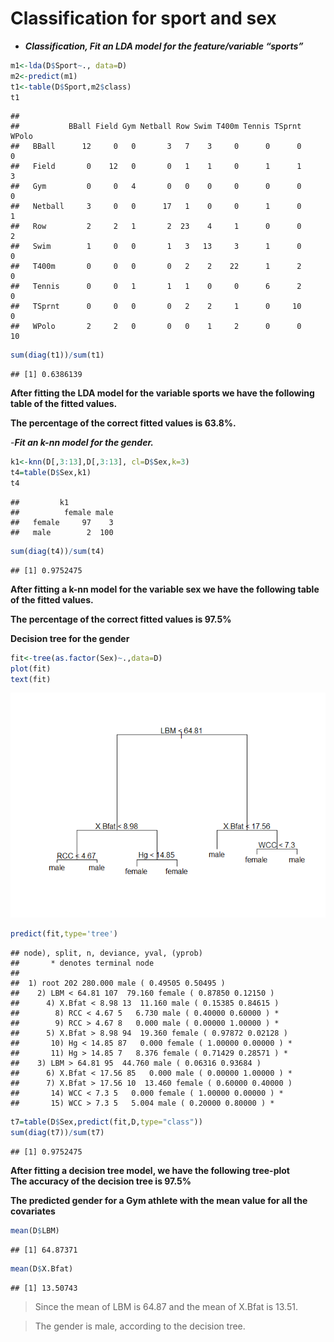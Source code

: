 Classification for sport and sex
================

- ***Classification, Fit an LDA model for the feature/variable
  “sports”***

``` r
m1<-lda(D$Sport~., data=D)
m2<-predict(m1)
t1<-table(D$Sport,m2$class)
t1
```

    ##          
    ##           BBall Field Gym Netball Row Swim T400m Tennis TSprnt WPolo
    ##   BBall      12     0   0       3   7    3     0      0      0     0
    ##   Field       0    12   0       0   1    1     0      1      1     3
    ##   Gym         0     0   4       0   0    0     0      0      0     0
    ##   Netball     3     0   0      17   1    0     0      1      0     1
    ##   Row         2     2   1       2  23    4     1      0      0     2
    ##   Swim        1     0   0       1   3   13     3      1      0     0
    ##   T400m       0     0   0       0   2    2    22      1      2     0
    ##   Tennis      0     0   1       1   1    0     0      6      2     0
    ##   TSprnt      0     0   0       0   2    2     1      0     10     0
    ##   WPolo       2     2   0       0   0    1     2      0      0    10

``` r
sum(diag(t1))/sum(t1)
```

    ## [1] 0.6386139

**After fitting the LDA model for the variable sports we have the
following table of the fitted values.**

**The percentage of the correct fitted values is 63.8%.**

\-***Fit an k-nn model for the gender.***

``` r
k1<-knn(D[,3:13],D[,3:13], cl=D$Sex,k=3)
t4=table(D$Sex,k1)
t4
```

    ##         k1
    ##          female male
    ##   female     97    3
    ##   male        2  100

``` r
sum(diag(t4))/sum(t4)
```

    ## [1] 0.9752475

**After fitting a k-nn model for the variable sex we have the following
table of the fitted values.**

**The percentage of the correct fitted values is 97.5%**

**Decision tree for the gender**

``` r
fit<-tree(as.factor(Sex)~.,data=D)
plot(fit)
text(fit)
```

![](ClassificationSportSex_files/figure-gfm/unnamed-chunk-7-1.png)<!-- -->

``` r
predict(fit,type='tree')
```

    ## node), split, n, deviance, yval, (yprob)
    ##       * denotes terminal node
    ## 
    ##  1) root 202 280.000 male ( 0.49505 0.50495 )  
    ##    2) LBM < 64.81 107  79.160 female ( 0.87850 0.12150 )  
    ##      4) X.Bfat < 8.98 13  11.160 male ( 0.15385 0.84615 )  
    ##        8) RCC < 4.67 5   6.730 male ( 0.40000 0.60000 ) *
    ##        9) RCC > 4.67 8   0.000 male ( 0.00000 1.00000 ) *
    ##      5) X.Bfat > 8.98 94  19.360 female ( 0.97872 0.02128 )  
    ##       10) Hg < 14.85 87   0.000 female ( 1.00000 0.00000 ) *
    ##       11) Hg > 14.85 7   8.376 female ( 0.71429 0.28571 ) *
    ##    3) LBM > 64.81 95  44.760 male ( 0.06316 0.93684 )  
    ##      6) X.Bfat < 17.56 85   0.000 male ( 0.00000 1.00000 ) *
    ##      7) X.Bfat > 17.56 10  13.460 female ( 0.60000 0.40000 )  
    ##       14) WCC < 7.3 5   0.000 female ( 1.00000 0.00000 ) *
    ##       15) WCC > 7.3 5   5.004 male ( 0.20000 0.80000 ) *

``` r
t7=table(D$Sex,predict(fit,D,type="class"))
sum(diag(t7))/sum(t7)
```

    ## [1] 0.9752475

**After fitting a decision tree model, we have the following
tree-plot**  
**The accuracy of the decision tree is 97.5%**

**The predicted gender for a Gym athlete with the mean value for all the
covariates**

``` r
mean(D$LBM)
```

    ## [1] 64.87371

``` r
mean(D$X.Bfat)
```

    ## [1] 13.50743

> Since the mean of LBM is 64.87 and the mean of X.Bfat is 13.51.

> The gender is male, according to the decision tree.
